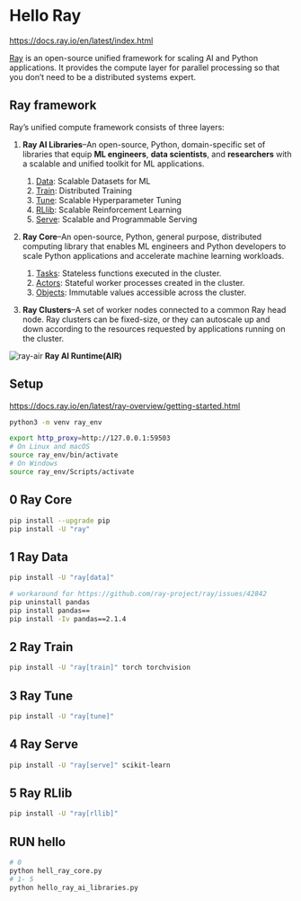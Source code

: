 # Hello Ray

https://docs.ray.io/en/latest/index.html

[Ray](https://github.com/ray-project/ray) is an open-source unified framework for scaling AI and Python applications. It provides the compute layer for parallel processing so that you don’t need to be a distributed systems expert.

## Ray framework

Ray’s unified compute framework consists of three layers:

1. **Ray AI Libraries**–An open-source, Python, domain-specific set of libraries that equip **ML engineers**, **data scientists**, and **researchers** with a scalable and unified toolkit for ML applications.
   1. [Data](https://docs.ray.io/en/latest/data/dataset.html): Scalable Datasets for ML
   2. [Train](https://docs.ray.io/en/latest/train/train.html): Distributed Training
   3. [Tune](https://docs.ray.io/en/latest/tune/index.html): Scalable Hyperparameter Tuning
   4. [RLlib](https://docs.ray.io/en/latest/rllib/index.html): Scalable Reinforcement Learning
   5. [Serve](https://docs.ray.io/en/latest/serve/index.html): Scalable and Programmable Serving

2. **Ray Core**–An open-source, Python, general purpose, distributed computing library that enables ML engineers and Python developers to scale Python applications and accelerate machine learning workloads.
   1. [Tasks](https://docs.ray.io/en/latest/ray-core/tasks.html): Stateless functions executed in the cluster.
   2. [Actors](https://docs.ray.io/en/latest/ray-core/actors.html): Stateful worker processes created in the cluster.
   3. [Objects](https://docs.ray.io/en/latest/ray-core/objects.html): Immutable values accessible across the cluster.

3. **Ray Clusters**–A set of worker nodes connected to a common Ray head node. Ray clusters can be fixed-size, or they can autoscale up and down according to the resources requested by applications running on the cluster.

![ray-air](https://docs.ray.io/en/latest/_images/ray-air.svg) **Ray AI Runtime(AIR)** 

## Setup

<https://docs.ray.io/en/latest/ray-overview/getting-started.html>

```sh
python3 -m venv ray_env
```

```sh
export http_proxy=http://127.0.0.1:59503
# On Linux and macOS
source ray_env/bin/activate
# On Windows
source ray_env/Scripts/activate
```

## 0 Ray Core

```sh
pip install --upgrade pip
pip install -U "ray"
```

## 1 Ray Data

```sh
pip install -U "ray[data]"

# workaround for https://github.com/ray-project/ray/issues/42842
pip uninstall pandas
pip install pandas==
pip install -Iv pandas==2.1.4
```

## 2 Ray Train

```sh
pip install -U "ray[train]" torch torchvision
```

## 3 Ray Tune

```sh
pip install -U "ray[tune]"
```

## 4 Ray Serve

```sh
pip install -U "ray[serve]" scikit-learn
```

## 5 Ray RLlib

```sh
pip install -U "ray[rllib]"
```

## RUN hello

```sh
# 0
python hell_ray_core.py
# 1- 5
python hello_ray_ai_libraries.py
```
